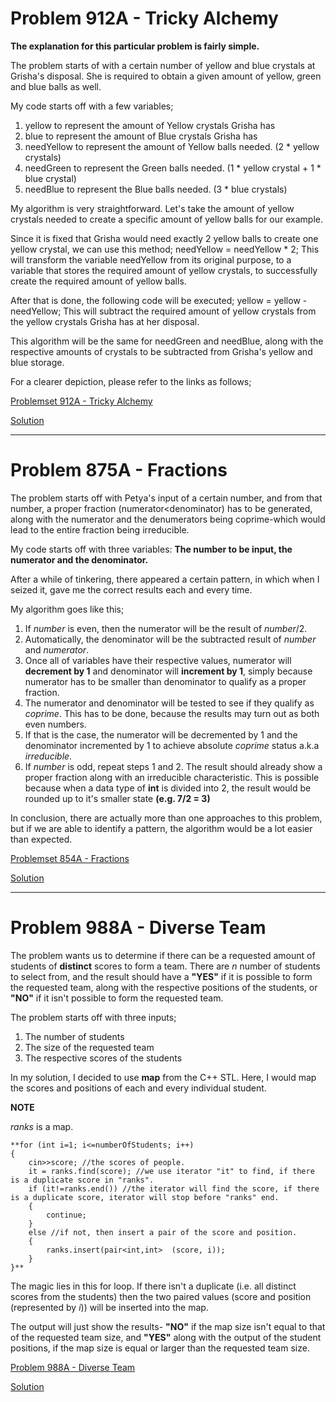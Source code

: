 Problem 912A - Tricky Alchemy
=====

**The explanation for this particular problem is fairly simple.**

The problem starts of with a certain number of yellow and blue crystals at Grisha's disposal. 
She is required to obtain a given amount of yellow, green and blue balls as well.

My code starts off with a few variables;
1. yellow to represent the amount of Yellow crystals Grisha has
2. blue to represent the amount of Blue crystals Grisha has
3. needYellow to represent the amount of Yellow balls needed. (2 * yellow crystals)
4. needGreen to represent the Green balls needed. (1 * yellow crystal + 1 * blue crystal)
5. needBlue to represent the Blue balls needed. (3 * blue crystals)

My algorithm is very straightforward. Let's take the amount of yellow crystals needed to create a specific amount of yellow balls for our example.

Since it is fixed that Grisha would need exactly 2 yellow balls to create one yellow crystal, we can use this method;
needYellow = needYellow * 2;
This will transform the variable needYellow from its original purpose, to a variable that stores the required amount of yellow crystals, to successfully create the required amount of yellow balls.

After that is done, the following code will be executed;
yellow = yellow - needYellow;
This will subtract the required amount of yellow crystals from the yellow crystals Grisha has at her disposal. 

This algorithm will be the same for needGreen and needBlue, along with the respective amounts of crystals to be subtracted from Grisha's yellow and blue storage.

For a clearer depiction, please refer to the links as follows;

[Problemset 912A - Tricky Alchemy](https://codeforces.com/problemset/problem/912/A)

[Solution](https://codeforces.com/contest/912/submission/42300609)

----------------------------------------------------

Problem 875A - Fractions
=====

The problem starts off with Petya's input of a certain number, and from that number, a proper fraction (numerator<denominator) has to be generated, along with the numerator and the denumerators being coprime-which would lead to the entire fraction being irreducible. 

My code starts off with three variables: **The number to be input, the numerator and the denominator.**

After a while of tinkering, there appeared a certain pattern, in which when I seized it, gave me the correct results each and every time.

My algorithm goes like this;
1. If *number* is even, then the numerator will be the result of *number*/2.
2. Automatically, the denominator will be the subtracted result of *number* and *numerator*.
3. Once all of variables have their respective values, numerator will **decrement by 1** and denominator will **increment by 1**, simply because numerator has to be smaller than denominator to qualify as a proper fraction.
4. The numerator and denominator will be tested to see if they qualify as *coprime*. This has to be done, because the results may turn out as both even numbers.
5. If that is the case, the numerator will be decremented by 1 and the denominator incremented by 1 to achieve absolute *coprime* status a.k.a *irreducible*.
6. If *number* is odd, repeat steps 1 and 2. The result should already show a proper fraction along with an irreducible characteristic. This is possible because when a data type of **int** is divided into 2, the result would be rounded up to it's smaller state **(e.g. 7/2 = 3)**

In conclusion, there are actually more than one approaches to this problem, but if we are able to identify a pattern, the algorithm would be a lot easier than expected.

[Problemset 854A - Fractions](https://codeforces.com/contest/854/problem/A)

[Solution](https://codeforces.com/contest/854/submission/42423464)

-----------------------------------------------------

Problem 988A - Diverse Team
=====

The problem wants us to determine if there can be a requested amount of students of **distinct** scores to form a team. 
There are *n* number of students to select from, and the result should have a **"YES"** if it is possible to form the requested team, along with the respective positions of the students, or **"NO"** if it isn't possible to form the requested team.

The problem starts off with three inputs;
1. The number of students
2. The size of the requested team
3. The respective scores of the students

In my solution, I decided to use **map** from the C++ STL. Here, I would map the scores and positions of each and every individual student.

**NOTE**

*ranks* is a map.


    **for (int i=1; i<=numberOfStudents; i++)
    {
        cin>>score; //the scores of people.
        it = ranks.find(score); //we use iterator "it" to find, if there is a duplicate score in "ranks".
        if (it!=ranks.end()) //the iterator will find the score, if there is a duplicate score, iterator will stop before "ranks" end.
        {
            continue;
        }
        else //if not, then insert a pair of the score and position.
        {
            ranks.insert(pair<int,int>  (score, i));
        }
    }**
    

The magic lies in this for loop. If there isn't a duplicate (i.e. all distinct scores from the students) then the two paired values (score and position (represented by *i*)) will be inserted into the map.

The output will just show the results- **"NO"** if the map size isn't equal to that of the requested team size, and **"YES"** along with the output of the student positions, if the map size is equal or larger than the requested team size.

[Problem 988A - Diverse Team](https://codeforces.com/contest/988/problem/A)

[Solution](https://codeforces.com/contest/988/submission/42355521)
